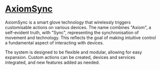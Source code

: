 
# [AxiomSync](https://karsh.me/AxiomSync)

AxiomSync is a smart glove technology that wirelessly triggers customisable
actions on various devices. The name combines "Axiom", a self-evident truth,
with "Sync", representing the synchronisation of movement and technology. This
reflects the goal of making intuitive control a fundamental aspect of
interacting with devices.

The system is designed to be flexible and modular, allowing for easy expansion.
Custom actions can be created, devices and services integrated, and new features
added as needed.



